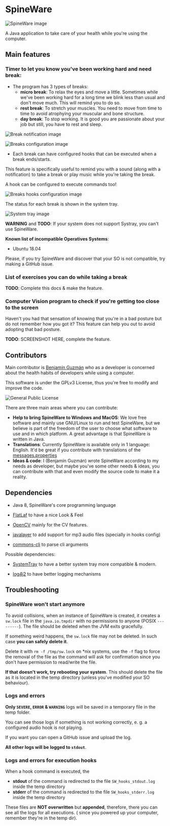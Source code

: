 <!--
Copyright (c) 2020. Benjamín Antonio Velasco Guzmán
Author: Benjamín Antonio Velasco Guzmán <9benjaminguzman@gmail.com>

This program is free software: you can redistribute it and/or modify
it under the terms of the GNU General Public License as published by
the Free Software Foundation, either version 3 of the License, or
(at your option) any later version.

This program is distributed in the hope that it will be useful,
but WITHOUT ANY WARRANTY; without even the implied warranty of
MERCHANTABILITY or FITNESS FOR A PARTICULAR PURPOSE.  See the
GNU General Public License for more details.

You should have received a copy of the GNU General Public License
along with this program.  If not, see <http://www.gnu.org/licenses/>.
-->

# SpineWare

![SpineWare image](media/SpineWare.png)

A Java application to take care of your health while you're using the computer.

## Main features

### Timer to let you know you've been working hard and need break:

- The program has 3 types of breaks:
  + **micro break**: To relax the eyes and move a little. Sometimes while we've been working hard for a long time we
    blink less than usual and don't move much. This will remind you to do so.
  + **rest break**: To stretch your muscles. You need to move from time to time to avoid atrophying your muscular and
    bone structure.
  + **day break**: To stop working. It is good you are passionate about your job but still, you have to rest and sleep.

![Break notification image](media/break_notification.png)

![Breaks configuration image](media/breaks_config.png)

- Each break can have configured hooks that can be executed when a break ends/starts.

This feature is specifically useful to remind you with a sound (along with a notification) to take a break or play music
while you're taking the break.

A hook can be configured to execute commands too!

![Breaks hooks configuration image](media/break_hooks_config.png)

The status for each break is shown in the system tray.

![System tray image](media/systray.png)

**WARNING** and **TODO**: If your system does not support Systray, you can't use SpineWare.

**Known list of incompatible Operatives Systems**:

- Ubuntu 18.04

Please, if you try SpineWare and discover that your SO is not compatible, try making a GitHub issue.

### List of exercises you can do while taking a break

**TODO**: Complete this docs & make the feature.

### Computer Vision program to check if you're getting too close to the screen

Haven't you had that sensation of knowing that you're in a bad posture but do not remember how you got it? This feature
can help you out to avoid adopting that bad posture.

**TODO**: SCREENSHOT HERE, complete the feature.

## Contributors

Main contributor is [Benjamín Guzmán](https://github.com/BenjaminGuzman) who as a developer is concerned about the
health habits of developers while using a computer.

This software is under the GPLv3 License, thus you're free to modify and improve the code.

![General Public License](media/gplv3-136x68.png)

There are three main areas where you can contribute:

- **Help to bring SpineWare to Windows and MacOS**: We love free software and mainly use GNU/Linux to run and test
  SpineWare, but we believe is part of the freedom of the user to choose what software to use and in which platform. A
  great advantage is that SpineWare is written in Java.
- **Translations**: Currently SpineWare is available only in 1 language: English. It'd be great if you contribute with
  translations of the [messages.properties](src/main/resources/bundles)
- **Ideas & code**: I (Benjamín Guzmán) wrote SpineWare according to my needs as developer, but maybe you've some other
  needs & ideas, you can contribute with that and even modify the source code to make it a reality.

## Dependencies

- Java 8, SpineWare's core programming language

- [FlatLaf](https://github.com/JFormDesigner/FlatLaf) to have a nice Look & Feel

- [OpenCV](https://github.com/opencv/opencv) mainly for the CV features.

- [javalayer](http://www.javazoom.net/javalayer/javalayer.html) to add support for mp3 audio files (specially in hooks
  config)

- [commons-cli](https://commons.apache.org/proper/commons-cli/) to parse cli arguments

Possible dependencies:

- [SystemTray](https://github.com/dorkbox/SystemTray) to have a better system tray more compatible & modern.

- [log4j2](https://logging.apache.org/log4j/2.x/) to have better logging mechanisms

## Troubleshooting

### SpineWare won't start anymore

To avoid collisions, when an instance of SpineWare is created, it creates a `sw.lock` file in the `java.io.tmpdir` with
no permissions to anyone (POSIX `---------`). The file should be deleted when the JVM exits gracefully.

If something weird happens, the `sw.lock` file may not be deleted. In such case **you can safely delete it**.

Delete it with `rm -f /tmp/sw.lock` on *nix systems, use the `-f` flag to force the removal of the file as the command
will ask for confirmation since you don't have permission to read/write the file.

**If that doesn't work, try rebooting your system**. This should delete the file as it is located in the temp
directory (unless you've modified your SO behaviour).

### Logs and errors

**Only `SEVERE`, `ERROR` & `WARNING`** logs will be saved in a temporary file in the temp folder.

You can see those logs if something is not working correctly, e. g. a configured audio hook is not playing.

If you want you can open a GitHub issue and upload the log.

**All other logs will be logged to `stdout`**.

### Logs and errors for execution hooks

When a hook command is executed, the

- **stdout** of the command is redirected to the file `SW_hooks_stdout.log` inside the temp directory
- **stderr** of the command is redirected to the file `SW_hooks_stderr.log` inside the temp directory

These files are **NOT overwritten** but **appended**, therefore, there you can see all the logs for all executions. (
since you powered up your computer, remember they're in the temp dir).